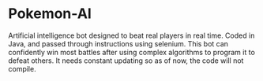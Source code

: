 # Pokemon-AI
Artificial intelligence bot designed to beat real players in real time. Coded in Java, and passed through instructions using selenium. 
This bot can confidently win most battles after using complex algorithms to program it to defeat others. It needs constant updating so as of now, the code will not compile.

